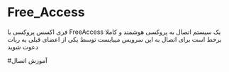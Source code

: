 # Free_Access
فری اکسس پروکسی یا FreeAccess یک سیستم اتصال به پروکسی هوشمند و کاملا برخط است
برای اتصال به این سرویس میبایست توسط یکی از اعضای قبلی به ربات دعوت شوید

#آموزش اتصال
